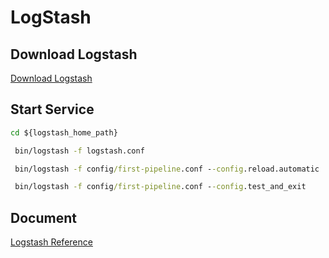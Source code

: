# LogStash
## Download Logstash
[Download Logstash](https://www.elastic.co/downloads/logstash)

## Start Service
``` cmd
cd ${logstash_home_path}

 bin/logstash -f logstash.conf

 bin/logstash -f config/first-pipeline.conf --config.reload.automatic

 bin/logstash -f config/first-pipeline.conf --config.test_and_exit
```

## Document
[Logstash Reference](https://www.elastic.co/guide/en/logstash/current/index.html)
